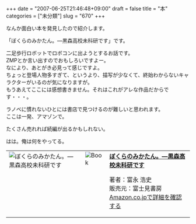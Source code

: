 +++
date = "2007-06-25T21:46:48+09:00"
draft = false
title = "本"
categories = ["未分類"]
slug = "670"
+++

<p>なんか面白い本を発見したので紹介します。</p>

<p><a>「ぼくらのみかたん。―黒森高校未科研です」</a>です。</p>

<p>二足歩行ロボットでロボコンに出ようとするお話です。<br />ZMPとか言い出すのでおもしろいですよー。<br />なにより、あとがき必見って感じですよ。<br />ちょっと登場人物多すぎて、というより、描写が少なくて、終始わからないキャラクターがいるのが気になりますが。<br />もうあえてここには感想書きません。それはこれがアレな作品だからです・・・。</p>

<p>ラノベに慣れないひとには書店で見つけるのが難しいと思われます。<br />ここは一発、アマゾンで。</p>

<p>たくさん売れれば続編が出るかもしれない。</p>

<p>はは。俺は何をやってる。</p>

<p><table><tbody><tr><td valign="top"><a href="http://www.amazon.co.jp/exec/obidos/ASIN/4829118830/nifty05-nif113199-22/ref=nosim"><img title="ぼくらのみかたん。―黒森高校未科研です"  alt="ぼくらのみかたん。―黒森高校未科研です" src="http://ec1.images-amazon.com/images/I/11XkBlPxP-L.jpg"  align="left" border="0" /> </a></td>

<td valign="top"><img alt="Book" src="http://images-jp.amazon.com/images/G/09/icons/icon-books.gif" align="left" border="0" /> </td>

<td valign="top"><a href="http://www.amazon.co.jp/exec/obidos/ASIN/4829118830/nifty05-nif113199-22/ref=nosim"><strong>ぼくらのみかたん。―黒森高校未科研です</strong></a> <p>著者：富永 浩史<br />販売元：富士見書房<br /><a href="http://www.amazon.co.jp/exec/obidos/ASIN/4829118830/nifty05-nif113199-22/ref=nosim">Amazon.co.jpで詳細を確認する</a> </p></td></tr></tbody></table></p>

